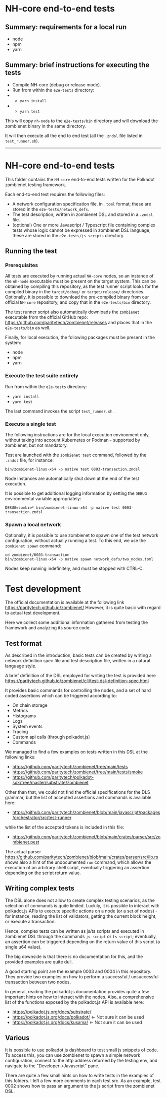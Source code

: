 # NH-core end-to-end tests

## Summary: requirements for a local run
- node
- npm
- yarn

## Summary: brief instructions for executing the tests
- Compile NH-core (debug or release mode).
- Run from within the `e2e-tests` directory:
- - `yarn install`
- - `yarn test`

This will copy `nh-node` to the `e2e-tests/bin` directory and will download the zombienet binary in the same directory.

It will then execute all the end to end test (all the `.zndsl` file listed in `test_runner.sh`).


---


# NH-core end-to-end tests

This folder contains the `NH-core` end-to-end tests written for the Polkadot zombienet testing framework.

Each end-to-end test requires the following files:
- A network configuration specification file, in `.toml` format; these are stored in the `e2e-tests/network_defs`.
- The test description, written in zombienet DSL and stored in a `.zndsl` file.
- (optional) One or more Javascript / Typescript file containing complex tests whose logic cannot be expressed in zombienet DSL language; these are stored in the `e2e-tests/js_scripts` directory.

## Running the test

### Prerequisites

All tests are executed by running actual `NH-core` nodes, so an instance of the `nh-node` executable must be present on the target system. This can be obtained by compiling this repository, as the test runner script looks for the compiled binary in the `target/debug/` or `target/release/` directories. Optionally, it is possible to download the pre-compiled binary from our official `NH-core` repository, and copy that in the `e2e-tests/bin` directory.

The test runner script also automatically downloads the `zombienet` executable from the official GitHub repo: https://github.com/paritytech/zombienet/releases and places that in the `e2e-tests/bin` as well.

Finally, for local execution, the following packages must be present in the system:
- node
- npm
- yarn

### Execute the test suite entirely

Run from within the `e2e-tests` directory:
- `yarn install`
- `yarn test`

The last command invokes the script `test_runner.sh`.

### Execute a single test

The following instructions are for the local execution environment only, without taking into account Kubernetes or Podman - supported by zombienet, but not mandatory.

Test are launched with the `zombienet test` command, followed by the `.zndsl` file, for instance:
```
bin/zombienet-linux-x64 -p native test 0003-transaction.zndsl
```

Node instances are automatically shut down at the end of the test execution.

It is possible to get additional logging information by setting the `DEBUG` environmental variable appropriately:

```
DEBUG=zombie* bin/zombienet-linux-x64 -p native test 0003-transaction.zndsl
```


### Spawn a local network

Optionally, it is possible to use zombienet to spawn one of the test network configuration, without actually running a test. To this end, we use the `zombienet spawn` command:

```
cd zombienet/0003-transaction
bin/zombienet-linux-x64 -p native spawn network_defs/two_nodes.toml
```

Nodes keep running indefinitely, and must be stopped with CTRL-C.


# Test development

The official documentation is available at the following link https://paritytech.github.io/zombienet/
However, it is quite basic with regard to actual test development.

Here we collect some additional information gathered from testing the framework and analyzing its source code.

## Test format

As described in the introduction, basic tests can be created by writing a network definition spec file and test description file, written in a natural language style.

A brief definition of the DSL employed for writing the test is provided here https://paritytech.github.io/zombienet/cli/test-dsl-definition-spec.html

It provides basic commands for controlling the nodes, and a set of hard coded assertions which can be triggered according to:
- On chain storage
- Metrics
- Histograms
- Logs
- System events
- Tracing
- Custom api calls (through polkadot.js)
- Commands

We managed to find a few examples on tests written in this DSL at the following links:
- https://github.com/paritytech/zombienet/tree/main/tests
- https://github.com/paritytech/zombienet/tree/main/tests/smoke
- https://github.com/paritytech/polkadot-sdk/tree/master/substrate/zombienet

Other than that, we could not find the official specifications for the DLS grammar, but the list of accepted assertions and commands is available here:
- https://github.com/paritytech/zombienet/blob/main/javascript/packages/orchestrator/src/test-runner

while the list of the accepted tokens is included in this file:
- https://github.com/paritytech/zombienet/blob/main/crates/parser/src/zombienet.pest

The actual parser https://github.com/paritytech/zombienet/blob/main/crates/parser/src/lib.rs shows also a hint of the undocumented `run` command, which allows the execution of an arbitrary shell script, eventually triggering an assertion depending on the script return value.

## Writing complex tests

The DSL alone does not allow to create complex testing scenarios, as the selection of commands is quite limited. Luckily, it is possible to interact with polkadot.js APIs to execute specific actions on a node (or a set of nodes) - for instance, reading the list of validators, getting the current block height, or execute a transaction.

Hence, complex tests can be written as js/ts scripts and executed in zombienet DSL through the commands `js-script` or `ts-script`; eventually, an assertion can be triggered depending on the return value of this script (a single u64 value).

The big downside is that there is no documentation for this, and the provided examples are quite dull.

A good starting point are the example 0003 and 0004 in this repository. They provide two examples on how to perform a successful / unsuccessful transaction between two nodes.

In general, reading the polkadot.js documentation provides quite a few important hints on how to interact with the nodes. Also, a comprehensive list of the functions exposed by the polkadot.js API is available here:
- https://polkadot.js.org/docs/substrate/
- https://polkadot.js.org/docs/polkadot/    <- Not sure it can be used
- https://polkadot.js.org/docs/kusama/      <- Not sure it can be used

## Various

It is possible to use polkadot.js dashboard to test small js snippets of code. To access this, you can use zombienet to spawn a simple network configuration, connect to the http address returned by the testing env, and navigate to the "Developer->Javascript" pane.

There are quite a few small hints on how to write tests in the examples of this folders. I left a few more comments in each test src. As an example, test 0002 shows how to pass an argument to the js script from the zombienet DSL.

